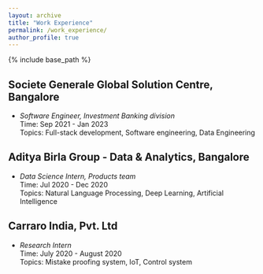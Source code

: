 ```yaml
---
layout: archive
title: "Work Experience"
permalink: /work_experience/
author_profile: true
---
```



{% include base_path %}

<!--
{% for post in site.work_experience reversed %}
  {% include archive-single.html %}
{% endfor %}
-->

## Societe Generale Global Solution Centre, Bangalore
* *Software Engineer, Investment Banking division* <br/>
Time: Sep 2021 - Jan 2023 <br/>
Topics: Full-stack development, Software engineering, Data Engineering <br/>

## Aditya Birla Group - Data & Analytics, Bangalore
* *Data Science Intern, Products team* <br/>
Time: Jul 2020 - Dec 2020 <br/>
Topics:  Natural Language Processing, Deep Learning, Artificial Intelligence <br/>

## Carraro India, Pvt. Ltd
* *Research Intern*  <br/>
Time: July 2020 - August 2020 <br/>
Topics: Mistake proofing system, IoT, Control system <br/>